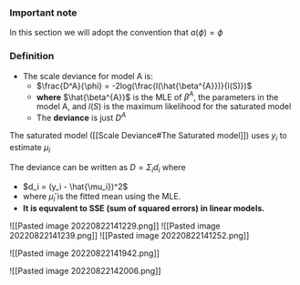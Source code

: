 ### Important note
In this section we will adopt the convention that $a(\phi) = \phi$


### Definition
- The scale deviance for model A is:
	- $\frac{D^A}{\phi} = -2log(\frac{l(\hat{\beta^{A}})}{l(S)})$
	- **where** $\hat{\beta^{A}}$ is the MLE of $\beta^{A}$, the parameters in the model A, and $l(S)$ is the maximum likelihood for the saturated model
	- The **deviance** is just $D^A$

The saturated model ([[Scale Deviance#The Saturated model]]) uses $y_i$ to estimate $\mu_i$

The deviance can be written as  $D = \Sigma_id_i$ where
- $d_i = (y_i - \hat{\mu_i})^2$
- where $\hat{\mu}_i$ is the fitted mean using the MLE.
- **It is equvalent to SSE (sum of squared errors) in linear models.**

![[Pasted image 20220822141229.png]]
![[Pasted image 20220822141239.png]]
![[Pasted image 20220822141252.png]]

![[Pasted image 20220822141942.png]]

![[Pasted image 20220822142006.png]]
